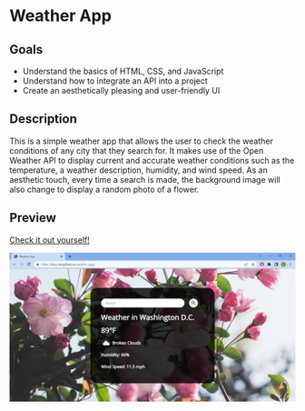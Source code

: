 # Weather App

## Goals

- Understand the basics of HTML, CSS, and JavaScript
- Understand how to integrate an API into a project
- Create an aesthetically pleasing and user-friendly UI

## Description
This is a simple weather app that allows the user to check the weather conditions of any city that they search for. It makes use of the Open Weather API to display current and accurate weather conditions such as the temperature, a weather description, humidity, and wind speed. As an aesthetic touch, every time a search is made, the background image will also change to display a random photo of a flower.

## Preview

[Check it out yourself!](https://lucy-xie.github.io/weather_app/)

![Preview of Weather App](images\preview.png)
